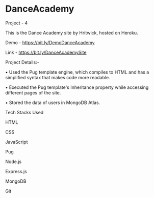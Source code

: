 # DanceAcademy

Project - 4

This is the Dance Academy site by Hritwick, hosted on Heroku.

Demo - https://bit.ly/DemoDanceAcademy

Link - https://bit.ly/DanceAcademySite

Project Details:-

• Used the Pug template engine, which compiles to HTML and has a simplified syntax that makes code more readable.

• Executed the Pug template's Inheritance property while accessing different pages of the site.

• Stored the data of users in MongoDB Atlas.

Tech Stacks Used

HTML

CSS

JavaScript

Pug

Node.js

Express.js

MongoDB

Git
